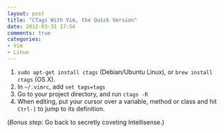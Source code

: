 ```yaml
---
layout: post
title: "CTags With Vim, the Quick Version"
date: 2012-03-31 17:54
comments: true
categories:
- Vim
- Linux
---
```


1. `sudo apt-get install ctags` (Debian/Ubuntu Linux), or `brew install ctags` (OS X).
2. In `~/.vimrc`, add `set tags=tags`
3. Go to your project directory, and run `ctags -R`
4. When editing, put your cursor over a variable, method or class and hit `Ctrl-]` to jump to its definition.

(*Bonus step*: Go back to secretly coveting Intellisense.)
